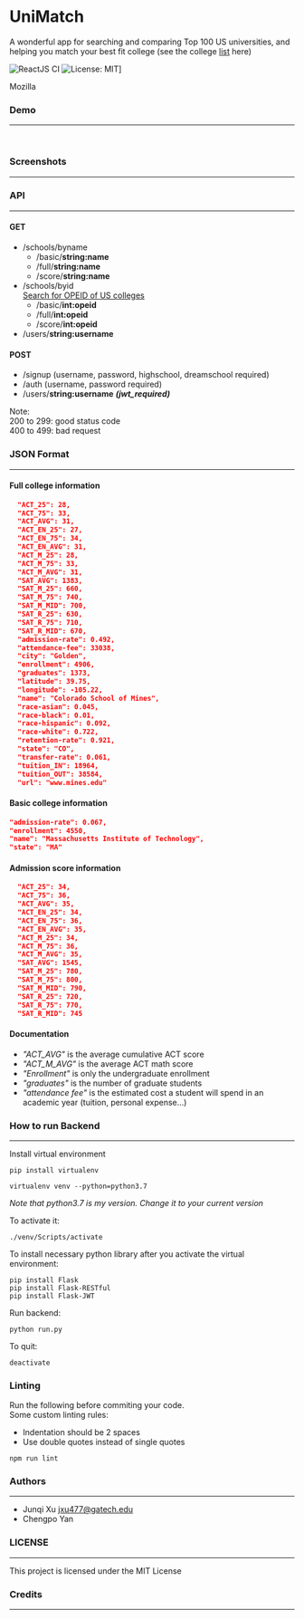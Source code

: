 # UniMatch
A wonderful app for searching and comparing Top 100 US universities, and helping you match your best fit college
(see the college [list](https://www.usnews.com/best-colleges/rankings/national-universities) here)

![ReactJS CI](https://github.com/JackyXu-Cool/UniMatch/workflows/ReactJS%20CI/badge.svg)
![License: MIT](https://img.shields.io/badge/License-MIT-yellow.svg)]

Mozilla
### Demo
-------
<br />

### Screenshots
--------


### API
-------------
#### GET 
- /schools/byname  
    - /basic/**string:name**
    - /full/**string:name**
    - /score/**string:name**
- /schools/byid  
[Search for OPEID of US colleges](https://opecode.com/)
    - /basic/**int:opeid**
    - /full/**int:opeid**
    - /score/**int:opeid**
- /users/**string:username**
#### POST
- /signup (username, password, highschool, dreamschool required)
- /auth (username, password required)
- /users/**string:username**  _**(jwt_required)**_

Note:  <br />
200 to 299: good status code <br />
400 to 499: bad request

### JSON Format
-----
#### Full college information
``` JSON
  "ACT_25": 28,
  "ACT_75": 33,
  "ACT_AVG": 31,
  "ACT_EN_25": 27,
  "ACT_EN_75": 34,
  "ACT_EN_AVG": 31,
  "ACT_M_25": 28,
  "ACT_M_75": 33,
  "ACT_M_AVG": 31,
  "SAT_AVG": 1383,
  "SAT_M_25": 660,
  "SAT_M_75": 740,
  "SAT_M_MID": 700,
  "SAT_R_25": 630,
  "SAT_R_75": 710,
  "SAT_R_MID": 670,
  "admission-rate": 0.492,
  "attendance-fee": 33038,
  "city": "Golden",
  "enrollment": 4906,
  "graduates": 1373,
  "latitude": 39.75,
  "longitude": -105.22,
  "name": "Colorado School of Mines",
  "race-asian": 0.045,
  "race-black": 0.01,
  "race-hispanic": 0.092,
  "race-white": 0.722,
  "retention-rate": 0.921,
  "state": "CO",
  "transfer-rate": 0.061,
  "tuition_IN": 18964,
  "tuition_OUT": 38584,
  "url": "www.mines.edu"
```

#### Basic college information
``` JSON
"admission-rate": 0.067,
"enrollment": 4550,
"name": "Massachusetts Institute of Technology",
"state": "MA"
```

#### Admission score information
``` JSON
  "ACT_25": 34,
  "ACT_75": 36,
  "ACT_AVG": 35,
  "ACT_EN_25": 34,
  "ACT_EN_75": 36,
  "ACT_EN_AVG": 35,
  "ACT_M_25": 34,
  "ACT_M_75": 36,
  "ACT_M_AVG": 35,
  "SAT_AVG": 1545,
  "SAT_M_25": 780,
  "SAT_M_75": 800,
  "SAT_M_MID": 790,
  "SAT_R_25": 720,
  "SAT_R_75": 770,
  "SAT_R_MID": 745
```

#### Documentation
- _"ACT_AVG"_ is the average cumulative ACT score
- _"ACT_M_AVG"_ is the average ACT math score
- _"Enrollment"_ is only the undergraduate enrollment
- _"graduates"_ is the number of graduate students
- _"attendance fee"_ is the estimated cost a student will spend in an academic year (tuition, personal expense...)

### How to run Backend
-------------
Install virtual environment
```shell
pip install virtualenv

virtualenv venv --python=python3.7
```
_Note that python3.7 is my version. Change it to your current version_ <br />

To activate it:
```shell
./venv/Scripts/activate
```
To install necessary python library after you activate the virtual environment:
```shell
pip install Flask
pip install Flask-RESTful
pip install Flask-JWT
```
Run backend:
```
python run.py
```
To quit:
```
deactivate
```

### Linting
Run the following before commiting your code. <br />
Some custom linting rules:
- Indentation should be 2 spaces
- Use double quotes instead of single quotes
```
npm run lint
```

### Authors
---------------
- Junqi Xu  jxu477@gatech.edu
- Chengpo Yan   

### LICENSE
---------------
This project is licensed under the MIT License

### Credits
---------------

